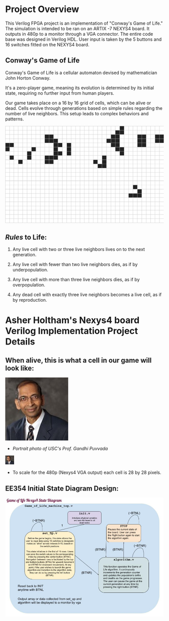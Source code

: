 # Project Overview

This Verilog FPGA project is an implementation of "Conway's Game of Life." The simulation is intended to be ran on an ARTIX -7 NEXYS4 board. It outputs in 480p to a monitor through a VGA connector. The entire code base was designed in Verilog HDL. User input is taken by the 5 buttons and 16 switches fitted on the NEXYS4 board.

## **Conway's Game of Life**

Conway's Game of Life is a cellular automaton devised by mathematician John Horton Conway. 

It's a zero-player game, meaning its evolution is determined by its initial state, requiring no further input from human players. 

Our game takes place on a 16 by 16 grid of cells, which can be alive or dead. Cells evolve through generations based on simple rules regarding the number of live neighbors. This setup leads to complex behaviors and patterns. 

![Game of Life GIF](README.md_supplements/game_of_life_gif.gif)

## **_Rules_ to Life**:

1. Any live cell with two or three live neighbors lives on to the next generation.

2. Any live cell with fewer than two live neighbors dies, as if by underpopulation.

3. Any live cell with more than three live neighbors dies, as if by overpopulation.

4. Any dead cell with exactly three live neighbors becomes a live cell, as if by reproduction.

# Asher Holtham's Nexys4 board Verilog Implementation Project Details

## When alive, this is what a cell in our game will look like:
![Cell Image](README.md_supplements/node.jpg)

- _Portrait photo of USC's Prof. Gandhi Puvvada_

![Sclaed Cell Image](README.md_supplements/cell_used.jpg)

- To scale for the 480p (Nexys4 VGA output) each cell is 28 by 28 pixels.

## EE354 Initial State Diagram Design:

![state machine diagram](README.md_supplements/Game_of_Life_Nexys4_State_Diagram.jpg)
